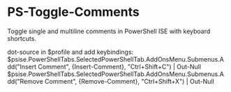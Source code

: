 # PS-Toggle-Comments
Toggle single and multiline comments in PowerShell ISE with keyboard shortcuts.

dot-source in $profile and add keybindings:
$psise.PowerShellTabs.SelectedPowerShellTab.AddOnsMenu.Submenus.Add("Insert Comment", {Insert-Comment}, "Ctrl+Shift+C") | Out-Null
$psise.PowerShellTabs.SelectedPowerShellTab.AddOnsMenu.Submenus.Add("Remove Comment", {Remove-Comment}, "Ctrl+Shift+X") | Out-Null
